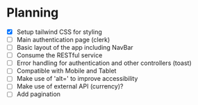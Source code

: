 # Planning

- [x] Setup tailwind CSS for styling
- [ ] Main authentication page (clerk)
- [ ] Basic layout of the app including NavBar
- [ ] Consume the RESTful service
- [ ] Error handling for authentication and other controllers (toast)
- [ ] Compatible with Mobile and Tablet
- [ ] Make use of 'alt=' to improve accessibility
- [ ] Make use of external API (currency)?
- [ ] Add pagination
